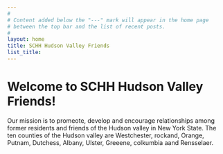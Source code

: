 ```yaml
---
#
# Content added below the "---" mark will appear in the home page
# between the top bar and the list of recent posts.
#
layout: home
title: SCHH Hudson Valley Friends
list_title: 
---
```


# Welcome to SCHH Hudson Valley Friends!

Our mission is to promeote, develop and encourage relationships among former residents and friends of the Hudson valley in New York State. The ten counties of the Hudson valley are Westchester, rockand, Orange, Putnam, Dutchess, Albany, Ulster, Greeene, colkumbia aand Rensselaer.


